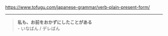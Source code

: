 https://www.tofugu.com/japanese-grammar/verb-plain-present-form/

---

> **私も、お前をおかずにしたことがある**\
>    \- いなばん / デレばん

